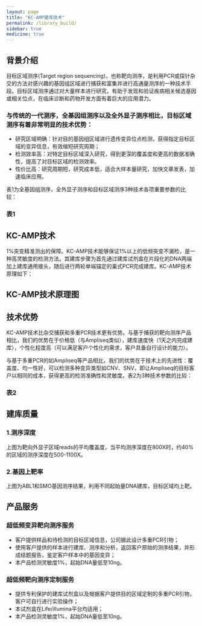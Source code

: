 ```yaml
---
layout: page
title: "KC-AMP建库技术"
permalink: /library_build/
sidebar: true
medicine: true
---
```


## 背景介绍

目标区域测序(Target region sequencing)，也称靶向测序，是利用PCR或探针杂交的方法对感兴趣的基因组区域进行捕获和富集并进行高通量测序的一种技术手段。目标区域测序通过对大量样本进行研究，有助于发现和验证疾病相关候选基因或相关位点，在临床诊断和药物开发方面有着巨大的应用潜力。

### 与传统的一代测序，全基因组测序以及全外显子测序相比，目标区域测序有着非常明显的技术优势：

* 研究区域明确：针对目的基因组区域进行遗传变异位点检测，获得指定目标区域的变异信息，有效缩短研究周期；
* 检测效率高：对特定目标区域深入研究，得到更深的覆盖度和更高的数据准确性，提高了对目标区域的检测效率。 
* 性价比高：研究周期短，研究成本低，适合大样本量研究，加快文章发表，加速临床应用。

表1为全基因组测序，全外显子测序和目标区域测序3种技术各项重要参数的比较：

### 表1



## KC-AMP技术

1%突变精准测出的保障。KC-AMP技术能够保证1%以上的低频突变不漏检，是一种高灵敏度的检测方法。其建库步骤为首先通过建库试剂盒在片段化的DNA两端加上建库通用接头，随后进行两轮单端锚定的巢式PCR完成建库。KC-AMP技术原理如下：



## KC-AMP技术原理图

## 技术优势
KC-AMP技术比杂交捕获和多重PCR技术更有优势。与基于捕获的靶向测序产品相比，我们的优势在于价格低（与Ampliseq类似），建库速度快（1天之内完成建库），个性化程度高（可以满足客户个性化的需求，客户具备自行设计的能力）。

与基于多重PCR的如Ampliseq等产品相比，我们的优势在于技术上的先进性：覆盖度、均一性好，可以检测多种变异类型如CNV、SNV，即让Ampliseq的目标客户以相同的成本，获得更高的检测准确性和灵敏度。表2为3种技术参数的比较：

### 表2


## 建库质量

### 1.测序深度














上图为靶向外显子区域reads的平均覆盖度，当平均测序深度在800X时，约40%的区域的测序深度在500-1100X。

### 2.基因上靶率
















上图为ABL1和SMO基因测序结果，利用不同起始量DNA建库，目标区域均上靶。

## 产品服务

### 超低频变异靶向测序服务

* 客户提供样品和待检测的目标区域信息，公司据此设计多重PCR引物；
* 使用客户提供的样本进行建库、测序和分析，返回客户原始的测序结果，并形成结题报告，鉴定客户样本中的基因变异；
* 本产品检测灵敏度1%，起始DNA量低至10ng。

### 超低频靶向测序定制服务

* 提供专利保护的建库试剂盒以及根据客户提供目的区域定制的多重PCR引物，客户可自行进行实验操作；
* 本试剂盒在Life/illumina平台均适用；
* 本产品检测灵敏度1%，起始DNA量低至10ng。 

